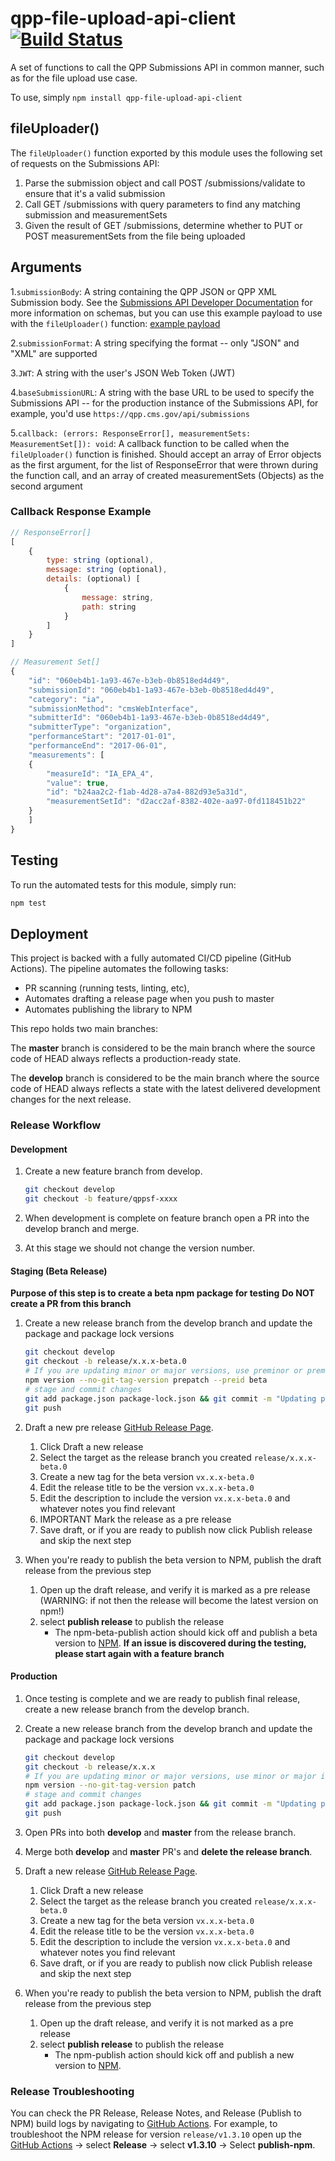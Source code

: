 # qpp-file-upload-api-client [![Build Status](https://travis-ci.org/CMSgov/qpp-file-upload-api-client.svg?branch=master)](https://travis-ci.org/CMSgov/qpp-file-upload-api-client)

A set of functions to call the QPP Submissions API in common manner, such as for the file upload use case.

To use, simply `npm install qpp-file-upload-api-client`

## fileUploader()

The `fileUploader()` function exported by this module uses the following set of requests on the Submissions API:

1. Parse the submission object and call POST /submissions/validate to ensure that it's a valid submission
1. Call GET /submissions with query parameters to find any matching submission and measurementSets
1. Given the result of GET /submissions, determine whether to PUT or POST measurementSets from the file being uploaded

## Arguments

1.`submissionBody`: A string containing the QPP JSON or QPP XML Submission body. See the [Submissions API Developer Documentation](cmsgov.github.io/qpp-submissions-docs) for more information on schemas, but you can use this example payload to use with the `fileUploader()` function: [example payload](https://gist.github.com/samskeller/0eeb89ead1ddb189236593e2a9aa1034)

2.`submissionFormat`: A string specifying the format -- only "JSON" and "XML" are supported

3.`JWT`: A string with the user's JSON Web Token (JWT)

4.`baseSubmissionURL`: A string with the base URL to be used to specify the Submissions API -- for the production instance of the Submissions API, for example, you'd use `https://qpp.cms.gov/api/submissions`

5.`callback: (errors: ResponseError[], measurementSets: MeasurementSet[]): void`: A callback function to be called when the `fileUploader()` function is finished. Should accept an array of Error objects as the first argument, for the list of ResponseError that were thrown during the function call, and an array of created measurementSets (Objects) as the second argument

### Callback Response Example

```javascript
// ResponseError[]
[
    {
        type: string (optional),
        message: string (optional),
        details: (optional) [
            {
                message: string,
                path: string
            }
        ]
    }
]

// Measurement Set[]
{
    "id": "060eb4b1-1a93-467e-b3eb-0b8518ed4d49",
    "submissionId": "060eb4b1-1a93-467e-b3eb-0b8518ed4d49",
    "category": "ia",
    "submissionMethod": "cmsWebInterface",
    "submitterId": "060eb4b1-1a93-467e-b3eb-0b8518ed4d49",
    "submitterType": "organization",
    "performanceStart": "2017-01-01",
    "performanceEnd": "2017-06-01",
    "measurements": [
    {
        "measureId": "IA_EPA_4",
        "value": true,
        "id": "b24aa2c2-f1ab-4d28-a7a4-882d93e5a31d",
        "measurementSetId": "d2acc2af-8382-402e-aa97-0fd118451b22"
    }
    ]
}
```

## Testing

To run the automated tests for this module, simply run:

```bash
npm test
```

## Deployment

This project is backed with a fully automated CI/CD pipeline (GitHub Actions). The pipeline automates the following tasks:

- PR scanning (running tests, linting, etc),
- Automates drafting a release page when you push to master
- Automates publishing the library to NPM

This repo holds two main branches:

The **master** branch is considered to be the main branch where the source code of HEAD always reflects a production-ready state.

The **develop** branch is considered to be the main branch where the source code of HEAD always reflects a state with the latest delivered development changes for the next release.

### Release Workflow

#### Development

1. Create a new feature branch from develop.

    ```bash
    git checkout develop
    git checkout -b feature/qppsf-xxxx
    ```

2. When development is complete on feature branch open a PR into the develop branch and merge.
3. At this stage we should not change the version number.

#### Staging (Beta Release)

**Purpose of this step is to create a beta npm package for testing**
**Do NOT create a PR from this branch**

1. Create a new release branch from the develop branch and update the package and package lock versions

    ```bash
    git checkout develop
    git checkout -b release/x.x.x-beta.0
    # If you are updating minor or major versions, use preminor or premajor instead of prepatch
    npm version --no-git-tag-version prepatch --preid beta
    # stage and commit changes
    git add package.json package-lock.json && git commit -m "Updating package version to x.x.x-beta.0"
    git push
    ```

2. Draft a new pre release [GitHub Release Page](https://github.com/CMSgov/qpp-file-upload-api-client/releases).
   1. Click Draft a new release
   2. Select the target as the release branch you created `release/x.x.x-beta.0`
   3. Create a new tag for the beta version `vx.x.x-beta.0`
   4. Edit the release title to be the version `vx.x.x-beta.0`
   5. Edit the description to include the version `vx.x.x-beta.0` and whatever notes you find relevant
   6. IMPORTANT Mark the release as a pre release
   7. Save draft, or if you are ready to publish now click Publish release and skip the next step

3. When you're ready to publish the beta version to NPM, publish the draft release from the previous step
   1. Open up the draft release, and verify it is marked as a pre release (WARNING: if not then the release will become the latest version on npm!)
   2. select **publish release** to publish the release
      - The npm-beta-publish action should kick off and publish a beta version to [NPM](https://www.npmjs.com/package/qpp-file-upload-api-client?activeTab=versions).
**If an issue is discovered during the testing, please start again with a feature branch**

#### Production

1. Once testing is complete and we are ready to publish final release, create a new release branch from the develop branch.
2. Create a new release branch from the develop branch and update the package and package lock versions

    ```bash
    git checkout develop
    git checkout -b release/x.x.x
    # If you are updating minor or major versions, use minor or major instead of patch
    npm version --no-git-tag-version patch
    # stage and commit changes
    git add package.json package-lock.json && git commit -m "Updating package version to x.x.x"
    git push
    ```

3. Open PRs into both **develop** and **master** from the release branch.
4. Merge both **develop** and **master** PR's and **delete the release branch**.
5. Draft a new release [GitHub Release Page](https://github.com/CMSgov/qpp-file-upload-api-client/releases).
   1. Click Draft a new release
   2. Select the target as the release branch you created `release/x.x.x-beta.0`
   3. Create a new tag for the beta version `vx.x.x-beta.0`
   4. Edit the release title to be the version `vx.x.x-beta.0`
   5. Edit the description to include the version `vx.x.x-beta.0` and whatever notes you find relevant
   6. Save draft, or if you are ready to publish now click Publish release and skip the next step
6. When you're ready to publish the beta version to NPM, publish the draft release from the previous step
   1. Open up the draft release, and verify it is not marked as a pre release
   2. select **publish release** to publish the release
      - The npm-publish action should kick off and publish a new version to [NPM](https://www.npmjs.com/package/qpp-file-upload-api-client?activeTab=versions).

### Release Troubleshooting

You can check the PR Release, Release Notes, and Release (Publish to NPM) build logs by navigating to [GitHub Actions](https://github.com/CMSgov/qpp-file-upload-api-client/actions). For example, to troubleshoot the NPM release for version `release/v1.3.10` open up the [GitHub Actions](https://github.com/CMSgov/qpp-file-upload-api-client/actions) -> select **Release** -> select **v1.3.10** -> Select **publish-npm**.
